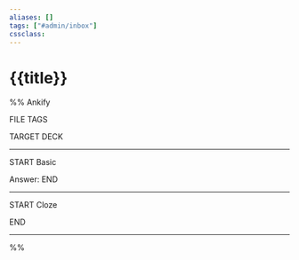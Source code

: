 ```yaml
---
aliases: []
tags: ["#admin/inbox"]
cssclass:
---
```


# {{title}}





%% Ankify

FILE TAGS

TARGET DECK


---

START
Basic

Answer: 
END

---

START
Cloze

END

---

%%